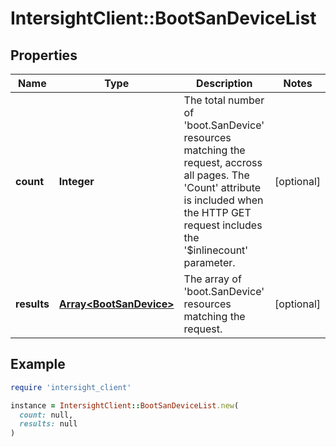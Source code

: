 # IntersightClient::BootSanDeviceList

## Properties

| Name | Type | Description | Notes |
| ---- | ---- | ----------- | ----- |
| **count** | **Integer** | The total number of &#39;boot.SanDevice&#39; resources matching the request, accross all pages. The &#39;Count&#39; attribute is included when the HTTP GET request includes the &#39;$inlinecount&#39; parameter. | [optional] |
| **results** | [**Array&lt;BootSanDevice&gt;**](BootSanDevice.md) | The array of &#39;boot.SanDevice&#39; resources matching the request. | [optional] |

## Example

```ruby
require 'intersight_client'

instance = IntersightClient::BootSanDeviceList.new(
  count: null,
  results: null
)
```

